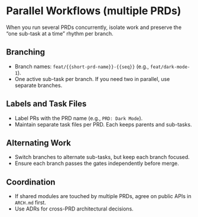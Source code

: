 # Parallel Workflows (multiple PRDs)

When you run several PRDs concurrently, isolate work and preserve the “one sub-task at a time” rhythm per branch.

## Branching

- Branch names: `feat/{{short-prd-name}}-{{seq}}` (e.g., `feat/dark-mode-1`).
- One active sub-task per branch. If you need two in parallel, use separate branches.

## Labels and Task Files

- Label PRs with the PRD name (e.g., `PRD: Dark Mode`).
- Maintain separate task files per PRD. Each keeps parents and sub-tasks.

## Alternating Work

- Switch branches to alternate sub-tasks, but keep each branch focused.
- Ensure each branch passes the gates independently before merge.

## Coordination

- If shared modules are touched by multiple PRDs, agree on public APIs in `ARCH.md` first.
- Use ADRs for cross-PRD architectural decisions.
